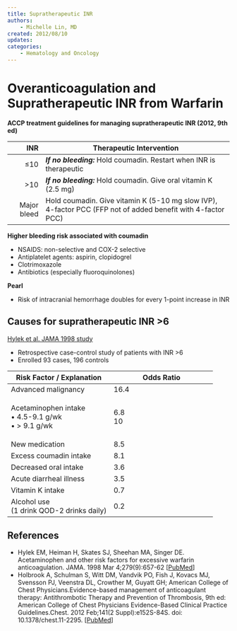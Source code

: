 ```yaml
---
title: Supratherapeutic INR
authors:
    - Michelle Lin, MD
created: 2012/08/10
updates:
categories:
    - Hematology and Oncology
---
```


# Overanticoagulation and Supratherapeutic INR from Warfarin

**ACCP treatment guidelines for managing supratherapeutic INR (2012, 9th ed)**

|         INR | Therapeutic Intervention                                                                                                                                                                                                                      |
| ----------: | --------------------------------------------------------------------------------------------------------------------------------------------------------------------------------------------------------------------------------------------- |
|      &le;10 | **_If no bleeding:_** Hold <span class="drug">coumadin</span>. Restart when INR is therapeutic                                                                                                                                                |
|      &gt;10 | **_If no bleeding:_** Hold <span class="drug">coumadin</span>. Give oral <span class="drug">vitamin K</span> (2.5 mg)                                                                                                                         |
| Major bleed | Hold <span class="drug">coumadin</span>. Give <span class="drug">vitamin K</span> (5-10 mg slow IVP), 4-factor <span class="drug">PCC</span> (<span class="drug">FFP</span> not of added benefit with 4-factor <span class="drug">PCC</span>) |

**Higher bleeding risk associated with coumadin**

- NSAIDS: non-selective and COX-2 selective
- Antiplatelet agents: <span class="drug">aspirin</span>, <span class="drug">clopidogrel</span>
- <span class="drug">Clotrimoxazole</span>
- Antibiotics (especially <span class="drug">fluoroquinolones</span>)

**Pearl**

- Risk of intracranial hemorrhage doubles for every 1-point increase in INR

## Causes for supratherapeutic INR >6

[Hylek et al. JAMA 1998 study](https://www.ncbi.nlm.nih.gov/pubmed/9496982)

- Retrospective case-control study of patients with INR >6
- Enrolled 93 cases, 196 controls

<table>
<colgroup>
<col width="50%" />
<col width="50%" />
</colgroup>
<thead>
<tr class="header">
<th><strong>Risk Factor / Explanation</strong></th>
<th><strong>Odds Ratio</strong></th>
</tr>
</thead>
<tbody>
<tr class="odd">
<td>Advanced malignancy</td>
<td>16.4</td>
</tr>
<tr class="even">
<td><strong></strong>
<p><span class="drug">Acetaminophen intake</span><br/> • 4.5-9.1 g/wk<br />
• &gt; 9.1 g/wk</p></td>
<td>6.8<br />
10<br /></td>
</tr>
<tr class="odd">
<td>New medication</td>
<td>8.5</td>
</tr>
<tr class="even">
<td>Excess <span class="drug">coumadin</span> intake</td>
<td>8.1</td>
</tr>
<tr class="odd">
<td>Decreased oral intake</td>
<td>3.6</td>
</tr>
<tr class="even">
<td>Acute diarrheal illness</td>
<td>3.5</td>
</tr>
<tr class="odd">
<td>Vitamin K intake</td>
<td>0.7</td>
</tr>
<tr class="even">
<td>Alcohol use<br />
(1 drink QOD-2 drinks daily)</td>
<td>0.2</td>
</tr>
</tbody>
</table>

## References

- Hylek EM, Heiman H, Skates SJ, Sheehan MA, Singer DE. Acetaminophen and other risk factors for excessive warfarin anticoagulation. JAMA. 1998 Mar 4;279(9):657-62 [[PubMed](https://www.ncbi.nlm.nih.gov/pubmed/9496982)]
- Holbrook A, Schulman S, Witt DM, Vandvik PO, Fish J, Kovacs MJ, Svensson PJ, Veenstra DL, Crowther M, Guyatt GH; American College of Chest Physicians.Evidence-based management of anticoagulant therapy: Antithrombotic Therapy and Prevention of Thrombosis, 9th ed: American College of Chest Physicians Evidence-Based Clinical Practice Guidelines.Chest. 2012 Feb;141(2 Suppl):e152S-84S. doi: 10.1378/chest.11-2295. [[PubMed](https://www.ncbi.nlm.nih.gov/pubmed/22315259)]
